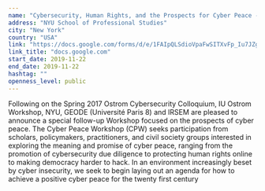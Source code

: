 ```yaml
---
name: "Cybersecurity, Human Rights, and the Prospects for Cyber Peace - A Joint Research & Policy Workshop"
address: "NYU School of Professional Studies"
city: "New York"
country: "USA"
link: "https://docs.google.com/forms/d/e/1FAIpQLSdioVpaFwSITXvFp_Iu7JZgymTlroSg3C8auAW5RZBSfcoNRQ/viewform"
link_title: "docs.google.com"
start_date: 2019-11-22
end_date: 2019-11-22
hashtag: ""
openness_level: public
---
```

Following on the Spring 2017 Ostrom Cybersecurity Colloquium, IU Ostrom Workshop, NYU, GEODE (Université Paris 8) and IRSEM are pleased to announce a special follow-up Workshop focused on the prospects of cyber peace. The Cyber Peace Workshop (CPW) seeks participation from scholars, policymakers, practitioners, and civil society groups interested in exploring the meaning and promise of cyber peace, ranging from the promotion of cybersecurity due diligence to protecting human rights online to making democracy harder to hack. In an environment increasingly beset by cyber insecurity, we seek to begin laying out an agenda for how to achieve a positive cyber peace for the twenty first century
